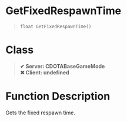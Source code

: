 # GetFixedRespawnTime
> `float GetFixedRespawnTime()`
# Class
> __✔ Server: CDOTABaseGameMode__  
> __✖ Client: undefined__  
# Function Description
Gets the fixed respawn time.
